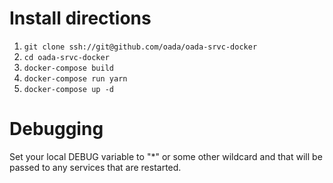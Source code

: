 Install directions
==================

1. `git clone ssh://git@github.com/oada/oada-srvc-docker`
2. `cd oada-srvc-docker`
3. `docker-compose build`
4. `docker-compose run yarn`
5. `docker-compose up -d`

Debugging
=========
Set your local DEBUG variable to "*" or some other wildcard and
that will be passed to any services that are restarted.
